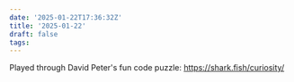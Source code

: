 ```yaml
---
date: '2025-01-22T17:36:32Z'
title: '2025-01-22'
draft: false
tags:
---
```


Played through David Peter's fun code puzzle: https://shark.fish/curiosity/
